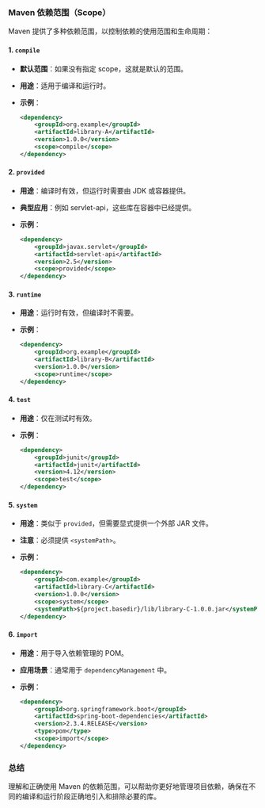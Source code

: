 ### Maven 依赖范围（Scope）

Maven 提供了多种依赖范围，以控制依赖的使用范围和生命周期：

#### 1. `compile`
- **默认范围**：如果没有指定 scope，这就是默认的范围。
- **用途**：适用于编译和运行时。
- **示例**：

  ```xml
  <dependency>
      <groupId>org.example</groupId>
      <artifactId>library-A</artifactId>
      <version>1.0.0</version>
      <scope>compile</scope>
  </dependency>
  ```

#### 2. `provided`
- **用途**：编译时有效，但运行时需要由 JDK 或容器提供。
- **典型应用**：例如 servlet-api，这些库在容器中已经提供。
- **示例**：

  ```xml
  <dependency>
      <groupId>javax.servlet</groupId>
      <artifactId>servlet-api</artifactId>
      <version>2.5</version>
      <scope>provided</scope>
  </dependency>
  ```

#### 3. `runtime`
- **用途**：运行时有效，但编译时不需要。
- **示例**：

  ```xml
  <dependency>
      <groupId>org.example</groupId>
      <artifactId>library-B</artifactId>
      <version>1.0.0</version>
      <scope>runtime</scope>
  </dependency>
  ```

#### 4. `test`
- **用途**：仅在测试时有效。
- **示例**：

  ```xml
  <dependency>
      <groupId>junit</groupId>
      <artifactId>junit</artifactId>
      <version>4.12</version>
      <scope>test</scope>
  </dependency>
  ```

#### 5. `system`
- **用途**：类似于 `provided`，但需要显式提供一个外部 JAR 文件。
- **注意**：必须提供 `<systemPath>`。
- **示例**：

  ```xml
  <dependency>
      <groupId>com.example</groupId>
      <artifactId>library-C</artifactId>
      <version>1.0.0</version>
      <scope>system</scope>
      <systemPath>${project.basedir}/lib/library-C-1.0.0.jar</systemPath>
  </dependency>
  ```

#### 6. `import`
- **用途**：用于导入依赖管理的 POM。
- **应用场景**：通常用于 `dependencyManagement` 中。
- **示例**：

  ```xml
  <dependency>
      <groupId>org.springframework.boot</groupId>
      <artifactId>spring-boot-dependencies</artifactId>
      <version>2.3.4.RELEASE</version>
      <type>pom</type>
      <scope>import</scope>
  </dependency>
  ```

### 总结
理解和正确使用 Maven 的依赖范围，可以帮助你更好地管理项目依赖，确保在不同的编译和运行阶段正确地引入和排除必要的库。